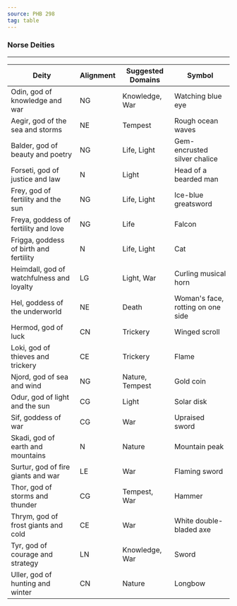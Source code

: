 ```yaml
---
source: PHB 298
tag: table
---
```


### Norse Deities
---
|Deity|Alignment|Suggested Domains|Symbol|
|-----|---|-----|-------|
|Odin, god of knowledge and war|NG|Knowledge, War|Watching blue eye|
|Aegir, god of the sea and storms|NE|Tempest|Rough ocean waves|
|Balder, god of beauty and poetry|NG|Life, Light|Gem-encrusted silver chalice|
|Forseti, god of justice and law|N|Light|Head of a bearded man|
|Frey, god of fertility and the sun|NG|Life, Light|Ice-blue greatsword|
|Freya, goddess of fertility and love|NG|Life|Falcon|
|Frigga, goddess of birth and fertility|N|Life, Light|Cat|
|Heimdall, god of watchfulness and loyalty|LG|Light, War|Curling musical horn|
|Hel, goddess of the underworld|NE|Death|Woman's face, rotting on one side|
|Hermod, god of luck|CN|Trickery|Winged scroll|
|Loki, god of thieves and trickery|CE|Trickery|Flame|
|Njord, god of sea and wind|NG|Nature, Tempest|Gold coin|
|Odur, god of light and the sun|CG|Light|Solar disk|
|Sif, goddess of war|CG|War|Upraised sword|
|Skadi, god of earth and mountains|N|Nature|Mountain peak|
|Surtur, god of fire giants and war|LE|War|Flaming sword|
|Thor, god of storms and thunder|CG|Tempest, War|Hammer|
|Thrym, god of frost giants and cold|CE|War|White double-bladed axe|
|Tyr, god of courage and strategy|LN|Knowledge, War|Sword|
|Uller, god of hunting and winter|CN|Nature|Longbow|
